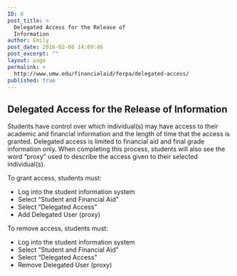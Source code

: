 ```yaml
---
ID: 8
post_title: >
  Delegated Access for the Release of
  Information
author: Emily
post_date: 2016-02-08 14:09:46
post_excerpt: ""
layout: page
permalink: >
  http://www.umw.edu/financialaid/ferpa/delegated-access/
published: true
---
```

<h2>Delegated Access for the Release of Information</h2>
Students have control over which individual(s) may have access to their academic and financial information and the length of time that the access is granted. Delegated access is limited to financial aid and final grade information only. When completing this process, students will also see the word “proxy” used to describe the access given to their selected individual(s).

To grant access, students must:
<ul>
	<li>Log into the student information system</li>
	<li>Select “Student and Financial Aid”</li>
	<li>Select “Delegated Access”</li>
	<li>Add Delegated User (proxy)</li>
</ul>
To remove access, students must:
<ul>
	<li>Log into the student information system</li>
	<li>Select “Student and Financial Aid”</li>
	<li>Select “Delegated Access”</li>
	<li>Remove Delegated User (proxy)</li>
</ul>